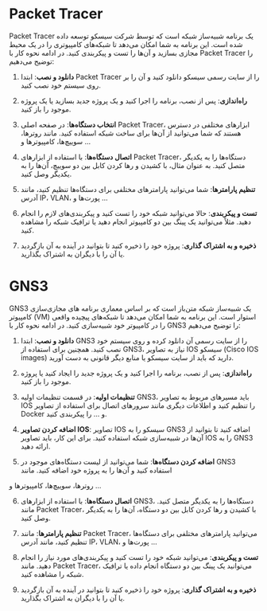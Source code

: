 # Packet Tracer
Packet Tracer یک برنامه شبیه‌ساز شبکه است که توسط شرکت سیسکو توسعه داده شده است. این برنامه به شما امکان می‌دهد تا شبکه‌های کامپیوتری را در یک محیط مجازی بسازید و آن‌ها را تست و پیکربندی کنید. در ادامه نحوه کار با Packet Tracer را توضیح می‌دهیم:

1. **دانلود و نصب**: ابتدا Packet Tracer را از سایت رسمی سیسکو دانلود کنید و آن را بر روی سیستم خود نصب کنید.

2. **راه‌اندازی**: پس از نصب، برنامه را اجرا کنید و یک پروژه جدید بسازید یا یک پروژه موجود را باز کنید.

3. **انتخاب دستگاه‌ها**: در صفحه اصلی Packet Tracer، ابزارهای مختلفی در دسترس هستند که شما می‌توانید از آن‌ها برای ساخت شبکه استفاده کنید. مانند روترها، سوییچ‌ها، کامپیوترها و ...

4. **اتصال دستگاه‌ها**: با استفاده از ابزارهای Packet Tracer، دستگاه‌ها را به یکدیگر متصل کنید. به عنوان مثال، با کشیدن و رها کردن کابل بین دو سوییچ، آن‌ها را به یکدیگر وصل کنید.

5. **تنظیم پارامترها**: شما می‌توانید پارامترهای مختلفی برای دستگاه‌ها تنظیم کنید، مانند آدرس IP، VLAN، پورت‌ها و ...

6. **تست و پیکربندی**: حالا می‌توانید شبکه خود را تست کنید و پیکربندی‌های لازم را انجام دهید. مثلاً می‌توانید یک پینگ بین دو کامپیوتر انجام دهید یا ترافیک شبکه را مشاهده کنید.

7. **ذخیره و به اشتراک گذاری**: پروژه خود را ذخیره کنید تا بتوانید در آینده به آن بازگردید یا آن را با دیگران به اشتراک بگذارید.

# GNS3
GNS3 یک شبیه‌ساز شبکه متن‌باز است که بر اساس معماری برنامه های مجازی‌سازی کامپیوتر (VM) استوار است. این برنامه به شما امکان می‌دهد تا شبکه‌های پیچیده واقعی را در کامپیوتر خود شبیه‌سازی کنید. در ادامه نحوه کار با GNS3 را توضیح می‌دهیم:

1. **دانلود و نصب**: ابتدا GNS3 را از سایت رسمی آن دانلود کرده و روی سیستم خود نصب کنید. همچنین برای استفاده از GNS3، نیاز به تصاویر IOS سیسکو (Cisco IOS images) دارید که باید از سایت سیسکو یا منابع دیگر قانونی به دست آورید.

2. **راه‌اندازی**: پس از نصب، برنامه را اجرا کنید و یک پروژه جدید را ایجاد کنید یا پروژه موجود را باز کنید.

3. **تنظیمات اولیه**: در قسمت تنظیمات اولیه GNS3، باید مسیرهای مربوط به تصاویر IOS را تنظیم کنید و اطلاعات دیگری مانند سرورهای اتصال برای استفاده از تصاویر Docker و ... را پیکربندی کنید.

4. **اضافه کردن تصاویر IOS**: تصاویر IOS سیسکو را به GNS3 اضافه کنید تا بتوانید از آن‌ها در شبیه‌سازی شبکه استفاده کنید. برای این کار، باید تصاویر IOS را به GNS3 ارائه دهید.

5. **اضافه کردن دستگاه‌ها**: شما می‌توانید از لیست دستگاه‌های موجود در GNS3 استفاده کنید و آن‌ها را به پروژه خود اضافه کنید. مانند

 روترها، سوییچ‌ها، کامپیوترها و ...

6. **اتصال دستگاه‌ها**: با استفاده از ابزارهای GNS3، دستگاه‌ها را به یکدیگر متصل کنید. مانند Packet Tracer، با کشیدن و رها کردن کابل بین دو دستگاه، آن‌ها را به یکدیگر وصل کنید.

7. **تنظیم پارامترها**: مانند Packet Tracer، می‌توانید پارامترهای مختلفی برای دستگاه‌ها تنظیم کنید، مانند آدرس IP، VLAN، پورت‌ها و ...

8. **تست و پیکربندی**: می‌توانید شبکه خود را تست کنید و پیکربندی‌های مورد نیاز را انجام دهید. مانند Packet Tracer، می‌توانید یک پینگ بین دو دستگاه انجام داده یا ترافیک شبکه را مشاهده کنید.

9. **ذخیره و به اشتراک گذاری**: پروژه خود را ذخیره کنید تا بتوانید در آینده به آن بازگردید یا آن را با دیگران به اشتراک بگذارید.